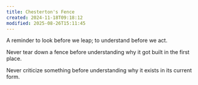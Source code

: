 ```yaml
---
title: Chesterton's Fence
created: 2024-11-18T09:18:12
modified: 2025-08-26T15:11:45
---
```


 A reminder to look before we leap; to understand before we act.

Never tear down a fence before understanding why it got built in the first place.

Never criticize something before understanding why it exists in its current form.
